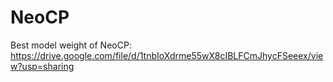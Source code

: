 # NeoCP

Best model weight of NeoCP: https://drive.google.com/file/d/1tnbIoXdrme55wX8cIBLFCmJhycFSeeex/view?usp=sharing
